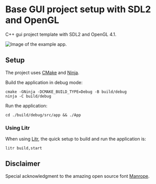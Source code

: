 # Base GUI project setup with SDL2 and OpenGL

C++ gui project template with SDL2 and OpenGL 4.1.

![Image of the example app.](example-app.png)

## Setup

The project uses [CMake](https://cmake.org) and [Ninja](https://ninja-build.org).

Build the application in debug mode:

```shell
cmake -GNinja -DCMAKE_BUILD_TYPE=Debug -B build/debug
ninja -C build/debug
```

Run the application:

```shell
cd ./build/debug/src/app && ./App
```

### Using Litr

When using [Litr](https://github.com/krieselreihe/litr), the quick setup to build and run the application is:

```shell
litr build,start
```

## Disclaimer

Special acknowledgment to the amazing open source font [Manrope](https://manropefont.com).
